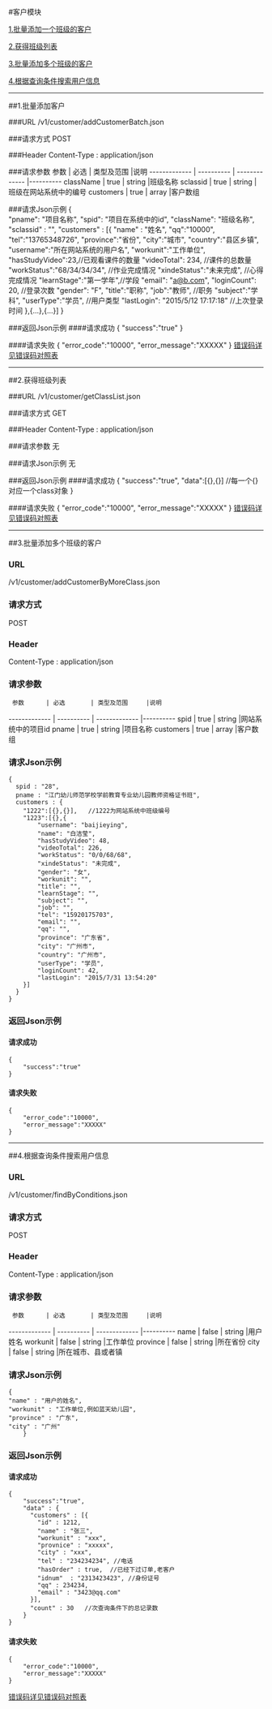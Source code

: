 #客户模块 

[1.批量添加一个班级的客户](#1)

[2.获得班级列表](#2)

[3.批量添加多个班级的客户](#3)

[4.根据查询条件搜索用户信息](#4)

---
##<a id="1">1.批量添加客户</a>

###<a id="1.1">URL</a>
/v1/customer/addCustomerBatch.json

###<a id="1.2">请求方式</a>
POST

###<a id="1.3">Header</a>
Content-Type : application/json

###<a id="1.4">请求参数</a>
     参数      | 必选 	    | 类型及范围     |说明
-------------  | ---------- | -------------  |---------- 
className      | true	      | string         |班级名称
sclassid       | true	      | string         |班级在网站系统中的编号
customers      | true       | array          |客户数组

###<a id="1.5">请求Json示例</a>
	{       
		"pname": "项目名称",
		"spid": "项目在系统中的id",
		"className": "班级名称",
		"sclassid" : "",
		"customers" : [{
		  "name" : "姓名",
		  "qq":"10000",
		  "tel":"13765348726",
		  "province":"省份",
		  "city":"城市",
		  "country":"县区乡镇",
		  "username":"所在网站系统的用户名",
		  "workunit":"工作单位",
		  "hasStudyVideo":23,//已观看课件的数量
		  "videoTotal": 234, //课件的总数量
		  "workStatus":"68/34/34/34", //作业完成情况
		  "xindeStatus":"未来完成", //心得完成情况
		  "learnStage":"第一学年",//学段
		  "email": "a@b.com",
		  "loginCount": 20, //登录次数
		  "gender": "F",
		  "title":"职称",
		  "job":"教师", //职务
		  "subject":"学科",
		  "userType":"学员", //用户类型
		  "lastLogin": "2015/5/12 17:17:18" //上次登录时间
		},{...},{...}]
	}

###<a id="1.6">返回Json示例</a>
####<a id="1.6.1">请求成功</a>
	{
		"success":"true"
	}

####<a id="1.6.2">请求失败</a>
	{
		"error_code":"10000",
		"error_message":"XXXXX"
	}
[错误码详见错误码对照表](错误码对照表.md)

---
##<a id="2">2.获得班级列表</a>

###<a id="2.1">URL</a>
/v1/customer/getClassList.json

###<a id="2.2">请求方式</a>
GET

###<a id="2.3">Header</a>
Content-Type : application/json

###<a id="2.4">请求参数</a>
无


###<a id="2.5">请求Json示例</a>
无

###<a id="2.6">返回Json示例</a>
####<a id="2.6.1">请求成功</a>
	{
		"success":"true",
		"data":[{},{}]  //每一个{}对应一个class对象
	}

####<a id="2.6.2">请求失败</a>
	{
		"error_code":"10000",
		"error_message":"XXXXX"
	}
[错误码详见错误码对照表](错误码对照表.md)

---
##<a id="3">3.批量添加多个班级的客户</a>

### URL
/v1/customer/addCustomerByMoreClass.json

### 请求方式
POST

### Header
Content-Type : application/json

### 请求参数
     参数      | 必选 	    | 类型及范围     |说明
-------------  | ---------- | -------------  |---------- 
spid      | true	      | string         |网站系统中的项目id
pname       | true	      | string         |项目名称
customers      | true       | array            |客户数组


### 请求Json示例
	{
	  spid : "28",
	  pname : "江门幼儿师范学校学前教育专业幼儿园教师资格证书班",
	  customers : {
	    "1222":[{},{}],   //1222为网站系统中班级编号
	    "1223":[{},{
		    "username": "baijieying",
		    "name": "白洁莹",
		    "hasStudyVideo": 48,
		    "videoTotal": 226,
		    "workStatus": "0/0/68/68",
		    "xindeStatus": "未完成",
		    "gender": "女",
		    "workunit": "",
		    "title": "",
		    "learnStage": "",
		    "subject": "",
		    "job": "",
		    "tel": "15920175703",
		    "email": "",
		    "qq": "",
		    "province": "广东省",
		    "city": "广州市",
		    "country": "广州市",
		    "userType": "学员",
		    "loginCount": 42,
		    "lastLogin": "2015/7/31 13:54:20"
	    }]
	  }
	}

### 返回Json示例
#### 请求成功
	{
		"success":"true"
	}

#### 请求失败
	{
		"error_code":"10000",
		"error_message":"XXXXX"
	}

---
##<a id="4">4.根据查询条件搜索用户信息</a>

### URL
/v1/customer/findByConditions.json

### 请求方式
POST

### Header
Content-Type : application/json

### 请求参数
     参数      | 必选 	    | 类型及范围     |说明
-------------  | ---------- | -------------  |---------- 
name           | false	    | string         |用户姓名
workunit       | false	    | string         |工作单位
province       | false	    | string         |所在省份
city           | false	    | string         |所在城市、县或者镇

### 请求Json示例
	{       
    "name" : "用户的姓名",
    "workunit" : "工作单位,例如蓝天幼儿园",
    "province" : "广东",
    "city" : "广州"
    	}

### 返回Json示例
#### 请求成功
	{
		"success":"true",
		"data" : {
		  "customers" : [{
		    "id" : 1212,
		    "name" : "张三",
		    "workunit" : "xxx",
		    "provnice" : "xxxxx",
		    "city" : "xxx",
		    "tel" : "234234234", //电话
		    "hasOrder" : true,  //已经下过订单,老客户
		    "idnum"  : "2313423423", //身份证号
		    "qq" : 234234,
		    "email" : "3423@qq.com"
		  }],
		  "count" : 30   //次查询条件下的总记录数
		}
	}

#### 请求失败
	{
		"error_code":"10000",
		"error_message":"XXXXX"
	}	
[错误码详见错误码对照表](错误码对照表.md)

